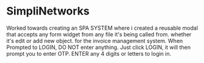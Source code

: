 # SimpliNetworks
Worked towards creating an SPA SYSTEM where i created a reusable modal that accepts any form widget from any file it's being called from. whether it's edit or add new object. for the invoice management system. 
When Prompted to LOGIN, DO NOT enter anything. Just click LOGIN, it will then prompt you to enter OTP. ENTER any 4 digits or letters to login in. 
